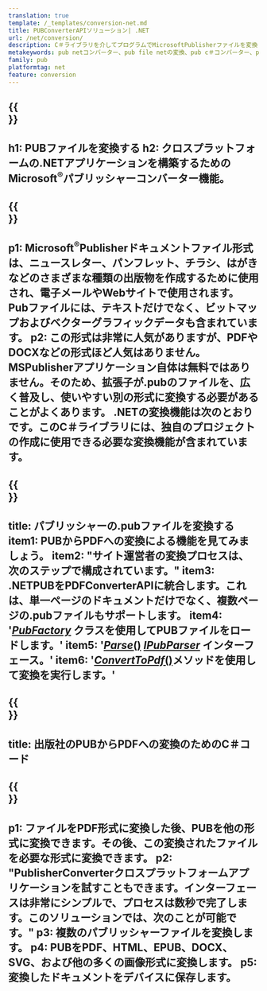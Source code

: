 ```yaml
---
translation: true
template: /_templates/conversion-net.md
title: PUBConverterAPIソリューション| .NET
url: /net/conversion/
description: C＃ライブラリを介してプログラムでMicrosoftPublisherファイルを変換します。独自のPUBコンバーター.NETプロジェクトを構築するためのシンプルなAPIソリューション。
metakeywords: pub netコンバーター、pub file netの変換、pub c＃コンバーター、pub file c＃の変換
family: pub
platformtag: net
feature: conversion
---
```


{{<section banner>}}
---
h1: PUBファイルを変換する
h2: クロスプラットフォームの.NETアプリケーションを構築するためのMicrosoft<sup>®</sup>パブリッシャーコンバーター機能。
---

{{<section overview>}}
---
p1: Microsoft<sup>®</sup>Publisherドキュメントファイル形式は、ニュースレター、パンフレット、チラシ、はがきなどのさまざまな種類の出版物を作成するために使用され、電子メールやWebサイトで使用されます。 Pubファイルには、テキストだけでなく、ビットマップおよびベクターグラフィックデータも含まれています。
p2: この形式は非常に人気がありますが、PDFやDOCXなどの形式ほど人気はありません。 MSPublisherアプリケーション自体は無料ではありません。そのため、拡張子が.pubのファイルを、広く普及し、使いやすい別の形式に変換する必要があることがよくあります。 .NETの変換機能は次のとおりです。このC＃ライブラリには、独自のプロジェクトの作成に使用できる必要な変換機能が含まれています。
---

{{<section feature1>}}
---
title: パブリッシャーの.pubファイルを変換する
item1: PUBからPDFへの変換による機能を見てみましょう。
item2: "サイト運営者の変換プロセスは、次のステップで構成されています。"
item3: .NETPUBをPDFConverterAPIに統合します。これは、単一ページのドキュメントだけでなく、複数ページの.pubファイルもサポートします。
item4: '[*PubFactory*](https://reference.aspose.com/pub/net/aspose.pub/pubfactory/) クラスを使用してPUBファイルをロードします。'
item5: '[*Parse*()](https://reference.aspose.com/pub/net/aspose.pub/ipubparser/parse/) [*IPubParser*](https://reference.aspose.com/pub/net/aspose.pub/ipubparser/) インターフェース。'
item6: '[*ConvertToPdf*()](https://reference.aspose.com/pub/net/aspose.pub/ipdfconverter/converttopdf/)メソッドを使用して変換を実行します。'
---

{{<section codeexample>}}
---
title: 出版社のPUBからPDFへの変換のためのC＃コード
---

{{<section summary>}}
---
p1: ファイルをPDF形式に変換した後、PUBを他の形式に変換できます。その後、この変換されたファイルを必要な形式に変換できます。
p2: "PublisherConverterクロスプラットフォームアプリケーションを試すこともできます。インターフェースは非常にシンプルで、プロセスは数秒で完了します。このソリューションでは、次のことが可能です。"
p3: 複数のパブリッシャーファイルを変換します。
p4: PUBをPDF、HTML、EPUB、DOCX、SVG、および他の多くの画像形式に変換します。
p5: 変換したドキュメントをデバイスに保存します。
---
